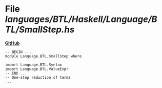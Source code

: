 # File _languages/BTL/Haskell/Language/BTL/SmallStep.hs_
**[GitHub](https://github.com/softlang/yas/blob/master/languages/BTL/Haskell/Language/BTL/SmallStep.hs)**
```
-- BEGIN ...
module Language.BTL.SmallStep where

import Language.BTL.Syntax
import Language.BTL.ValueExpr
-- END ...
-- One-step reduction of terms
...
```
